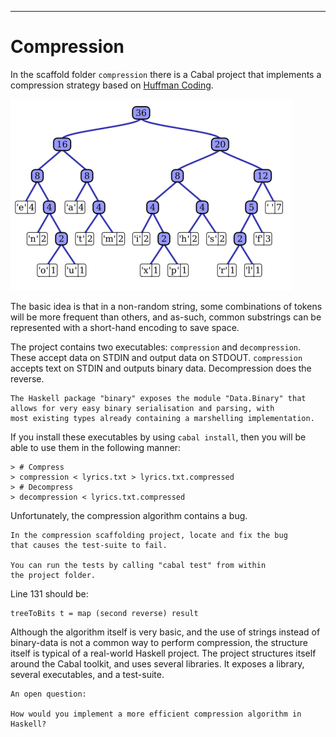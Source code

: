 
----

# Compression

In the scaffold folder `compression` there is a Cabal project that
implements a compression strategy based on [Huffman Coding](http://en.wikipedia.org/wiki/Huffman_coding).

<div class="center">

  ![Huffman Tree](resources/images/huffmantree.png)

</div>

The basic idea is that in a non-random string, some combinations
of tokens will be more frequent than others, and as-such, common
substrings can be represented with a short-hand encoding to
save space.

The project contains two executables: `compression` and `decompression`.
These accept data on STDIN and output data on STDOUT. `compression` accepts
text on STDIN and outputs binary data. Decompression does the reverse.

```real
The Haskell package "binary" exposes the module "Data.Binary" that
allows for very easy binary serialisation and parsing, with
most existing types already containing a marshelling implementation.
```

If you install these executables by using `cabal install`, then
you will be able to use them in the following manner:

```shell
> # Compress
> compression < lyrics.txt > lyrics.txt.compressed
> # Decompress
> decompression < lyrics.txt.compressed
```

Unfortunately, the compression algorithm contains a bug.

```instruction
In the compression scaffolding project, locate and fix the bug
that causes the test-suite to fail.

You can run the tests by calling "cabal test" from within
the project folder.
```

<div class="answer">

Line 131 should be:

~~~{ data-language=haskell .nocheck }
treeToBits t = map (second reverse) result
~~~

</div>

Although the algorithm itself is very basic, and the use of
strings instead of binary-data is not a common way to perform
compression, the structure  itself is typical of a real-world
Haskell project. The project structures itself around the Cabal toolkit,
and uses several libraries. It exposes a library, several
executables, and a test-suite.

```open
An open question:

How would you implement a more efficient compression algorithm in Haskell?
```
